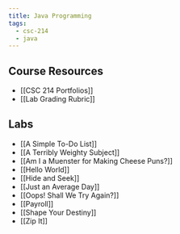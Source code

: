 ```yaml
---
title: Java Programming
tags:
  - csc-214
  - java
---
```


## Course Resources

* [[CSC 214 Portfolios]]
* [[Lab Grading Rubric]]

## Labs

* [[A Simple To-Do List]]
* [[A Terribly Weighty Subject]]
* [[Am I a Muenster for Making Cheese Puns?]]
* [[Hello World]]
* [[Hide and Seek]]
* [[Just an Average Day]]
* [[Oops! Shall We Try Again?]]
* [[Payroll]]
* [[Shape Your Destiny]]
* [[Zip It]]

